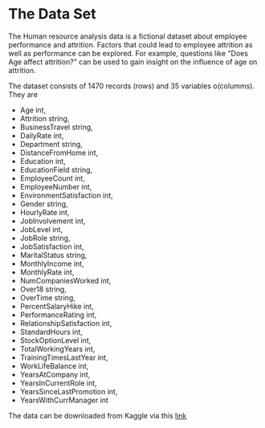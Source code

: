 # The Data Set

The Human resource analysis data is a fictional dataset about employee performance and attrition. Factors that could lead to employee attrition as well as performance can be explored. For example, questions like "Does Age affect attrition?" can be used to gain insight on the influence of age on attrition.

The dataset consists of 1470 records (rows) and 35 variables o(columms). They are

- Age int,
- Attrition string,
- BusinessTravel string,
- DailyRate int,
- Department string,
- DistanceFromHome int,
- Education int,
- EducationField string,
- EmployeeCount int,
- EmployeeNumber int,
- EnvironmentSatisfaction int,
- Gender string,
- HourlyRate int,
- JobInvolvement int,
- JobLevel int,
- JobRole string,
- JobSatisfaction int,
- MaritalStatus string,
- MonthlyIncome int,
- MonthlyRate int,
- NumCompaniesWorked int,
- Over18 string,
- OverTime string,
- PercentSalaryHike int,
- PerformanceRating int,
- RelationshipSatisfaction int,
- StandardHours int,
- StockOptionLevel int,
- TotalWorkingYears int,
- TrainingTimesLastYear int,
- WorkLifeBalance int,
- YearsAtCompany int,
- YearsInCurrentRole int,
- YearsSinceLastPromotion int,
- YearsWithCurrManager int

The data can be downloaded from Kaggle via this [link](https://www.kaggle.com/datasets/pavansubhasht/ibm-hr-analytics-attrition-dataset)